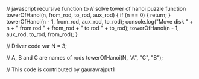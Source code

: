 // javascript recursive function to
// solve tower of hanoi puzzle
function towerOfHanoi(n, from_rod, to_rod, aux_rod) {
  if (n == 0) {
    return;
  }
  towerOfHanoi(n - 1, from_rod, aux_rod, to_rod);
  console.log("Move disk " + n + " from rod " + from_rod + " to rod " + to_rod);
  towerOfHanoi(n - 1, aux_rod, to_rod, from_rod);
}

// Driver code
var N = 3;

// A, B and C are names of rods
towerOfHanoi(N, "A", "C", "B");

// This code is contributed by gauravrajput1
